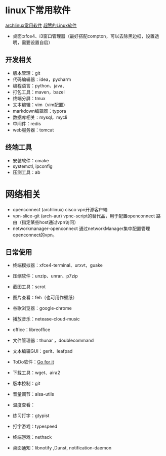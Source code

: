# linux下常用软件
[archlinux常用软件](http://blog.chinaunix.net/uid-26495963-id-3309581.html)
[超赞的Linux软件](https://alim0x.gitbooks.io/awesome-linux-software-zh_cn/content/)

* 桌面:xfce4、i3窗口管理器（最好搭配compton，可以去除黑边框，设置透明，需要设置自启）

## 开发相关
* 版本管理：git
* 代码编辑器：idea，pycharm
* 编程语言：python、java、
* 打包工具：maven，bazel
* 终端分屏：tmux
* 文本编辑：vim（vim配置）
* markdown编辑器：typora
* 数据库相关：mysql，mycli
* 中间件：redis
* web服务器：tomcat

## 终端工具

* 安装软件：cmake
* systemctl, ipconfig
* 压测工具：ab

# 网络相关

* openconnect (archlinux) cisco vpn开源客户端
* vpn-slice-git (arch-aur) vpnc-script的替代品，用于配置openconnect 路由（指定某些host通过vpn访问）
* networkmanager-openconnect 通过networkManager集中配置管理openconnect的vpn。

## 日常使用
* 终端模拟器：xfce4-terminal、urxvt，guake
* 压缩软件：unzip、unrar、p7zip
* 截图工具：scrot
* 图片查看：feh（也可用作壁纸）
* 谷歌浏览器：google-chrome
* 播放音乐：netease-cloud-music
* office：libreoffice  
* 文件管理器：thunar ，doublecommand
* 文本编辑GUI：gerit、leafpad  
 
* ToDo软件：[Go for it](https://linux.cn/article-5337-1.html)
 
* 下载工具：wget、aira2  
* 版本控制：git  
* 音量调节：alsa-utils  
* 温度查看：  
 
* 练习打字：gtypist
* 打字游戏：typespeed
 
* 终端游戏：nethack

* 桌面通知：libnotify ,Dunst,  notification-daemon
